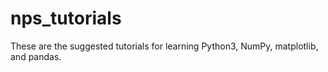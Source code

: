 # nps_tutorials
These are the suggested tutorials for learning Python3, NumPy, matplotlib, and pandas. 
